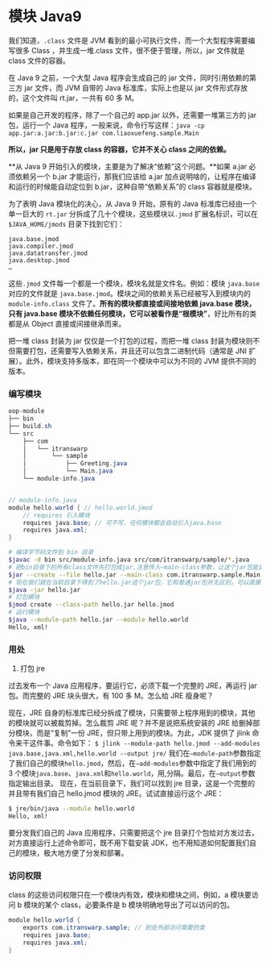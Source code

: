 
# 模块 Java9

我们知道，`.class` 文件是 JVM 看到的最小可执行文件，而一个大型程序需要编写很多 Class ，并生成一堆.class 文件，很不便于管理，所以，jar 文件就是 class 文件的容器。

在 Java 9 之前，一个大型 Java 程序会生成自己的 jar 文件，同时引用依赖的第三方 jar 文件，而 JVM 自带的 Java 标准库，实际上也是以 jar 文件形式存放的，这个文件叫 rt.jar，一共有 60 多 M。

如果是自己开发的程序，除了一个自己的 app.jar 以外，还需要一堆第三方的 jar 包，运行一个 Java 程序，一般来说，命令行写这样：`java -cp app.jar:a.jar:b.jar:c.jar com.liaoxuefeng.sample.Main`

**所以，jar 只是用于存放 class 的容器，它并不关心 class 之间的依赖。**

**从 Java 9 开始引入的模块，主要是为了解决“依赖”这个问题。**如果 a.jar 必须依赖另一个 b.jar 才能运行，那我们应该给 a.jar 加点说明啥的，让程序在编译和运行的时候能自动定位到 b.jar，这种自带“依赖关系”的 class 容器就是模块。

为了表明 Java 模块化的决心，从 Java 9 开始，原有的 Java 标准库已经由一个单一巨大的 `rt.jar` 分拆成了几十个模块，这些模块以`.jmod` 扩展名标识，可以在`$JAVA_HOME/jmods` 目录下找到它们：

```
java.base.jmod
java.compiler.jmod
java.datatransfer.jmod
java.desktop.jmod
…
```

这些`.jmod` 文件每一个都是一个模块，模块名就是文件名。例如：模块 `java.base` 对应的文件就是 `java.base.jmod`。模块之间的依赖关系已经被写入到模块内的 `module-info.class` 文件了。**所有的模块都直接或间接地依赖 java.base 模块，只有 java.base 模块不依赖任何模块，它可以被看作是“根模块”**，好比所有的类都是从 Object 直接或间接继承而来。

把一堆 class 封装为 jar 仅仅是一个打包的过程，而把一堆 class 封装为模块则不但需要打包，还需要写入依赖关系，并且还可以包含二进制代码（通常是 JNI 扩展）。此外，模块支持多版本，即在同一个模块中可以为不同的 JVM 提供不同的版本。

### 编写模块

```java
oop-module
├── bin
├── build.sh
└── src
    ├── com
    │   └── itranswarp
    │       └── sample
    │           ├── Greeting.java
    │           └── Main.java
    └── module-info.java


// module-info.java
module hello.world { // hello.world.jmod
    // requires 引入模块
    requires java.base; // 可不写，任何模块都会自动引入java.base
    requires java.xml;
}
```

```sh
# 编译字节码文件到 bin 目录
$javac -d bin src/module-info.java src/com/itranswarp/sample/*.java
# 把bin目录下的所有class文件先打包成jar,注意传入—main-class参数，让这个jar包能自己定位main方法所在的类
$jar --create --file hello.jar --main-class com.itranswarp.sample.Main -C bin .
# 现在我们就在当前目录下得到了hello.jar这个jar包，它和普通jar包并无区别，可以直接使用命令 来运行它
$java -jar hello.jar
# 打包模块
$jmod create --class-path hello.jar hello.jmod
# 运行模块
$java --module-path hello.jar --module hello.world
Hello, xml!
```

### 用处

1. 打包 jre

过去发布一个 Java 应用程序，要运行它，必须下载一个完整的 JRE，再运行 jar 包。而完整的 JRE 块头很大，有 100 多 M。怎么给 JRE 瘦身呢？

现在，JRE 自身的标准库已经分拆成了模块，只需要带上程序用到的模块，其他的模块就可以被裁剪掉。怎么裁剪 JRE 呢？并不是说把系统安装的 JRE 给删掉部分模块，而是“复制”一份 JRE，但只带上用到的模块。为此，JDK 提供了 jlink 命令来干这件事。命令如下：
`$ jlink --module-path hello.jmod --add-modules java.base,java.xml,hello.world --output jre/`
我们在`—module-path`参数指定了我们自己的模块`hello.jmod`，然后，在`—add-modules`参数中指定了我们用到的 3 个模块`java.base`、`java.xml`和`hello.world`，用,分隔。最后，在`—output`参数指定输出目录。
现在，在当前目录下，我们可以找到 jre 目录，这是一个完整的并且带有我们自己 hello.jmod 模块的 JRE。试试直接运行这个 JRE：

```sh
$ jre/bin/java --module hello.world
Hello, xml!
```

要分发我们自己的 Java 应用程序，只需要把这个 jre 目录打个包给对方发过去，对方直接运行上述命令即可，既不用下载安装 JDK，也不用知道如何配置我们自己的模块，极大地方便了分发和部署。

### 访问权限

class 的这些访问权限只在一个模块内有效，模块和模块之间，例如，a 模块要访问 b 模块的某个 class，必要条件是 b 模块明确地导出了可以访问的包。

```java
module hello.world {
    exports com.itranswarp.sample; // 到处外部访问需要的类
    requires java.base;
    requires java.xml;
}
```



